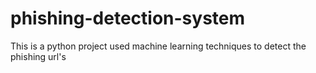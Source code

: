 # phishing-detection-system

This is a python project used machine learning techniques to detect the phishing url's

